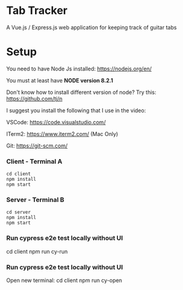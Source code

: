 # Tab Tracker
A Vue.js / Express.js web application for keeping track of guitar tabs

# Setup

You need to have Node Js installed: https://nodejs.org/en/

You must at least have **NODE version 8.2.1**

Don't know how to install different version of node?  Try this: https://github.com/tj/n

I suggest you install the following that I use in the video:

VSCode: https://code.visualstudio.com/

ITerm2: https://www.iterm2.com/ (Mac Only)

Git: https://git-scm.com/

### Client - Terminal A
```
cd client
npm install
npm start
```

### Server - Terminal B
```
cd server
npm install
npm start
```
### Run cypress e2e test locally without UI
cd client
npm run cy-run

### Run cypress e2e test locally without UI
Open new terminal:
cd client
npm run cy-open